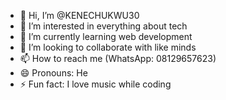 - 👋 Hi, I’m @KENECHUKWU30
- 👀 I’m interested in everything about tech
- 🌱 I’m currently learning web development 
- 💞️ I’m looking to collaborate with like minds
- 📫 How to reach me (WhatsApp: 08129657623)
- 😄 Pronouns: He
- ⚡ Fun fact: I love music while coding 

<!---
KENECHUKWU30/KENECHUKWU30 is a ✨ special ✨ repository because its `README.md` (this file) appears on your GitHub profile.
You can click the Preview link to take a look at your changes.
--->
